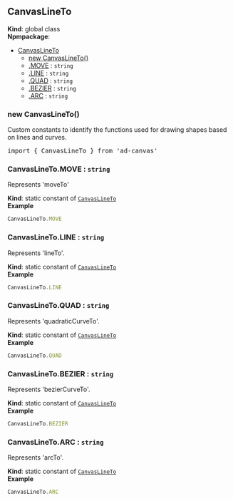 <a name="CanvasLineTo"></a>

## CanvasLineTo
**Kind**: global class  
**Npmpackage**:   

* [CanvasLineTo](#CanvasLineTo)
    * [new CanvasLineTo()](#new_CanvasLineTo_new)
    * [.MOVE](#CanvasLineTo.MOVE) : <code>string</code>
    * [.LINE](#CanvasLineTo.LINE) : <code>string</code>
    * [.QUAD](#CanvasLineTo.QUAD) : <code>string</code>
    * [.BEZIER](#CanvasLineTo.BEZIER) : <code>string</code>
    * [.ARC](#CanvasLineTo.ARC) : <code>string</code>

<a name="new_CanvasLineTo_new"></a>

### new CanvasLineTo()
Custom constants to identify the functions used for drawing shapes based on lines and curves.
<pre class="sunlight-highlight-javascript">
import { CanvasLineTo } from 'ad-canvas'
</pre>

<a name="CanvasLineTo.MOVE"></a>

### CanvasLineTo.MOVE : <code>string</code>
Represents 'moveTo'

**Kind**: static constant of [<code>CanvasLineTo</code>](#CanvasLineTo)  
**Example**  
```js
CanvasLineTo.MOVE
```
<a name="CanvasLineTo.LINE"></a>

### CanvasLineTo.LINE : <code>string</code>
Represents 'lineTo'.

**Kind**: static constant of [<code>CanvasLineTo</code>](#CanvasLineTo)  
**Example**  
```js
CanvasLineTo.LINE
```
<a name="CanvasLineTo.QUAD"></a>

### CanvasLineTo.QUAD : <code>string</code>
Represents 'quadraticCurveTo'.

**Kind**: static constant of [<code>CanvasLineTo</code>](#CanvasLineTo)  
**Example**  
```js
CanvasLineTo.QUAD
```
<a name="CanvasLineTo.BEZIER"></a>

### CanvasLineTo.BEZIER : <code>string</code>
Represents 'bezierCurveTo'.

**Kind**: static constant of [<code>CanvasLineTo</code>](#CanvasLineTo)  
**Example**  
```js
CanvasLineTo.BEZIER
```
<a name="CanvasLineTo.ARC"></a>

### CanvasLineTo.ARC : <code>string</code>
Represents 'arcTo'.

**Kind**: static constant of [<code>CanvasLineTo</code>](#CanvasLineTo)  
**Example**  
```js
CanvasLineTo.ARC
```
